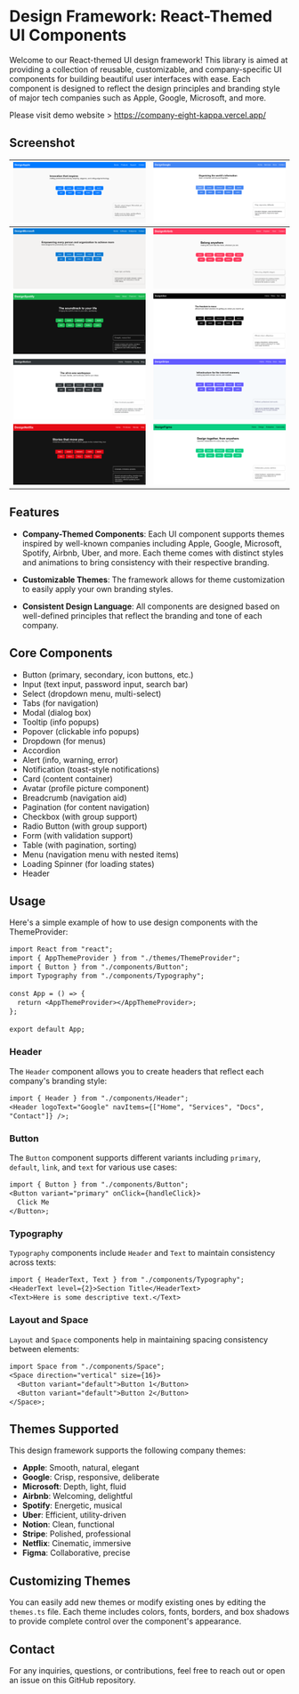 # Design Framework: React-Themed UI Components

Welcome to our React-themed UI design framework! This library is aimed at providing a collection of reusable, customizable, and company-specific UI components for building beautiful user interfaces with ease. Each component is designed to reflect the design principles and branding style of major tech companies such as Apple, Google, Microsoft, and more.

Please visit demo website > <https://company-eight-kappa.vercel.app/>

## Screenshot

| ![Apple 1](/documentation/home/apple.png)         | ![Google 2](/documentation/home/google.png) |
| ------------------------------------------------- | ------------------------------------------- |
| ![Microsoft 3](/documentation/home/microsoft.png) | ![Airbnb 4](/documentation/home/airbnb.png) |
| ![Spotify 5](/documentation/home/spotify.png)     | ![Uber 6](/documentation/home/uber.png)     |
| ![Notion 7](/documentation/home/notion.png)       | ![Stripe 8](/documentation/home/stripe.png) |
| ![Netflix 9](/documentation/home/netflix.png)     | ![Figma 10](/documentation/home/figma.png)  |

## Features

- **Company-Themed Components**: Each UI component supports themes inspired by well-known companies including Apple, Google, Microsoft, Spotify, Airbnb, Uber, and more. Each theme comes with distinct styles and animations to bring consistency with their respective branding.

- **Customizable Themes**: The framework allows for theme customization to easily apply your own branding styles.

- **Consistent Design Language**: All components are designed based on well-defined principles that reflect the branding and tone of each company.

## Core Components

- Button (primary, secondary, icon buttons, etc.)
- Input (text input, password input, search bar)
- Select (dropdown menu, multi-select)
- Tabs (for navigation)
- Modal (dialog box)
- Tooltip (info popups)
- Popover (clickable info popups)
- Dropdown (for menus)
- Accordion
- Alert (info, warning, error)
- Notification (toast-style notifications)
- Card (content container)
- Avatar (profile picture component)
- Breadcrumb (navigation aid)
- Pagination (for content navigation)
- Checkbox (with group support)
- Radio Button (with group support)
- Form (with validation support)
- Table (with pagination, sorting)
- Menu (navigation menu with nested items)
- Loading Spinner (for loading states)
- Header

## Usage

Here's a simple example of how to use design components with the ThemeProvider:

```tsx
import React from "react";
import { AppThemeProvider } from "./themes/ThemeProvider";
import { Button } from "./components/Button";
import Typography from "./components/Typography";

const App = () => {
  return <AppThemeProvider></AppThemeProvider>;
};

export default App;
```

### Header

The `Header` component allows you to create headers that reflect each company's branding style:

```tsx
import { Header } from "./components/Header";
<Header logoText="Google" navItems={["Home", "Services", "Docs", "Contact"]} />;
```

### Button

The `Button` component supports different variants including `primary`, `default`, `link`, and `text` for various use cases:

```tsx
import { Button } from "./components/Button";
<Button variant="primary" onClick={handleClick}>
  Click Me
</Button>;
```

### Typography

`Typography` components include `Header` and `Text` to maintain consistency across texts:

```tsx
import { HeaderText, Text } from "./components/Typography";
<HeaderText level={2}>Section Title</HeaderText>
<Text>Here is some descriptive text.</Text>
```

### Layout and Space

`Layout` and `Space` components help in maintaining spacing consistency between elements:

```tsx
import Space from "./components/Space";
<Space direction="vertical" size={16}>
  <Button variant="default">Button 1</Button>
  <Button variant="default">Button 2</Button>
</Space>;
```

## Themes Supported

This design framework supports the following company themes:

- **Apple**: Smooth, natural, elegant
- **Google**: Crisp, responsive, deliberate
- **Microsoft**: Depth, light, fluid
- **Airbnb**: Welcoming, delightful
- **Spotify**: Energetic, musical
- **Uber**: Efficient, utility-driven
- **Notion**: Clean, functional
- **Stripe**: Polished, professional
- **Netflix**: Cinematic, immersive
- **Figma**: Collaborative, precise

## Customizing Themes

You can easily add new themes or modify existing ones by editing the `themes.ts` file. Each theme includes colors, fonts, borders, and box shadows to provide complete control over the component's appearance.

## Contact

For any inquiries, questions, or contributions, feel free to reach out or open an issue on this GitHub repository.
